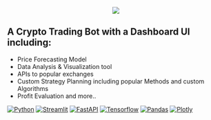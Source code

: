 
<div align="center">

[//]: # (  <img src="https://repository-images.githubusercontent.com/648387594/566640d6-e1c4-426d-b2f2-bed885d07e97">)
  <img src="https://repository-images.githubusercontent.com/648387594/3557377e-1c09-45a9-a759-b0d27cf3c501">
</div>


## A Crypto Trading Bot with a Dashboard UI including:
- Price Forecasting Model
- Data Analysis &amp; Visualization tool
- APIs to popular exchanges
- Custom Strategy Planning including popular Methods and custom Algorithms
- Profit Evaluation
and more..

[![Python](https://img.shields.io/badge/python-3.11-yellow)]()
[![Streamlit](https://img.shields.io/badge/streamlit-%201.23-red)]()
[![FastAPI](https://img.shields.io/badge/fastapi-%200.96-blue)]()
[![Tensorflow](https://img.shields.io/badge/tensorflow-%202.12-orange)]()
[![Pandas](https://img.shields.io/badge/pandas-2.0.2-lightgrey)]()
[![Plotly](https://img.shields.io/badge/plotly-5.14.1-green)]()


